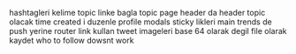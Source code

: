hashtagleri kelime topic linke bagla
topic page header da header topic olacak
time created i duzenle
profile modals sticky likleri
main trends de push yerine router link kullan
tweet imageleri base 64 olarak degil file olarak kaydet
who to follow dowsnt work